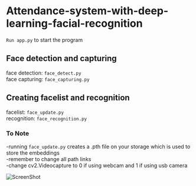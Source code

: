 # Attendance-system-with-deep-learning-facial-recognition
`Run app.py` to start the program
## Face detection and capturing
  face detection:
  `face_detect.py`  
  face capturing:
  `face_capturing.py`
  
## Creating facelist and recognition
  facelist:
  `face_update.py`  
  recognition:
  `face_recognition.py`
  
### To Note 
 -running `face_update.py` creates a .pth file on your storage which is used to store the embeddings  
 -remember to change all path links  
 -change cv2.Videocapture to 0 if using webcam and 1 if using usb camera  

![ScreenShot](/screenshots/Screenshot(311).png)

